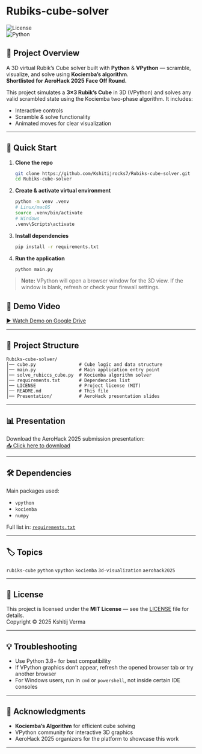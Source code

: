 # Rubiks-cube-solver

![License](https://img.shields.io/badge/license-MIT-green)  
![Python](https://img.shields.io/badge/python-3.8%2B-blue)

## 🧩 Project Overview
A 3D virtual Rubik’s Cube solver built with **Python** & **VPython** — scramble, visualize, and solve using **Kociemba’s algorithm**.  
**Shortlisted for AeroHack 2025 Face Off Round.**

This project simulates a **3×3 Rubik’s Cube** in 3D (VPython) and solves any valid scrambled state using the Kociemba two-phase algorithm. It includes:
- Interactive controls
- Scramble & solve functionality
- Animated moves for clear visualization

---

## 🚀 Quick Start

1. **Clone the repo**  
   ```bash
   git clone https://github.com/Kshitijrocks7/Rubiks-cube-solver.git
   cd Rubiks-cube-solver
   ```

2. **Create & activate virtual environment**
   ```bash
   python -m venv .venv
   # Linux/macOS
   source .venv/bin/activate
   # Windows
   .venv\Scripts\activate
   ```

3. **Install dependencies**
   ```bash
   pip install -r requirements.txt
   ```

4. **Run the application**
   ```bash
   python main.py
   ```

> **Note:** VPython will open a browser window for the 3D view. If the window is blank, refresh or check your firewall settings.
## 🎥 Demo Video
[▶ Watch Demo on Google Drive](https://drive.google.com/uc?id=1coXM6EN4oZJLrDu7GL_sDZovCXRrh9Ad&export=download)


---

## 📂 Project Structure
```
Rubiks-cube-solver/
│── cube.py                # Cube logic and data structure
│── main.py                # Main application entry point
│── solve_rubiccs_cube.py  # Kociemba algorithm solver
│── requirements.txt       # Dependencies list
│── LICENSE                # Project license (MIT)
│── README.md              # This file
│── Presentation/          # AeroHack presentation slides
```

---

## 📊 Presentation

Download the AeroHack 2025 submission presentation:  
[📥 Click here to download](Presentation/Your_PPT_File_Name.pptx)

---

## 🛠 Dependencies

Main packages used:
- `vpython`
- `kociemba`
- `numpy`

Full list in: [`requirements.txt`](requirements.txt)

---

## 🏷 Topics
`rubiks-cube` `python` `vpython` `kociemba` `3d-visualization` `aerohack2025`

---

## 📜 License
This project is licensed under the **MIT License** — see the [LICENSE](LICENSE) file for details.  
Copyright © 2025 Kshitij Verma

---

## 💡 Troubleshooting
- Use Python 3.8+ for best compatibility
- If VPython graphics don’t appear, refresh the opened browser tab or try another browser
- For Windows users, run in `cmd` or `powershell`, not inside certain IDE consoles

---

## 🌟 Acknowledgments
- **Kociemba’s Algorithm** for efficient cube solving
- VPython community for interactive 3D graphics
- AeroHack 2025 organizers for the platform to showcase this work

---
